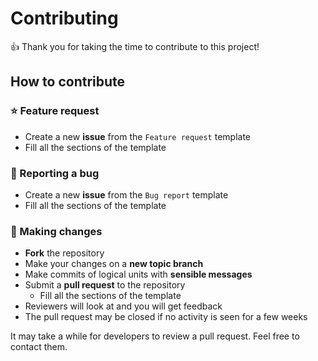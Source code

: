 # Contributing

:thumbsup: Thank you for taking the time to contribute to this project!

## How to contribute

### :star: Feature request

-   Create a new **issue** from the `Feature request` template
-   Fill all the sections of the template

### :bug: Reporting a bug

-   Create a new **issue** from the `Bug report` template
-   Fill all the sections of the template

### :pencil: Making changes

-   **Fork** the repository
-   Make your changes on a **new topic branch**
-   Make commits of logical units with **sensible messages**
-   Submit a **pull request** to the repository
    -   Fill all the sections of the template
-   Reviewers will look at and you will get feedback
-   The pull request may be closed if no activity is seen for a few weeks

It may take a while for developers to review a pull request. Feel free to contact them.
